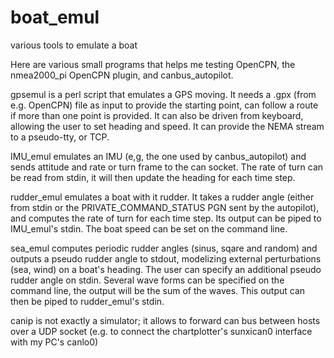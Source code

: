 # boat_emul
various tools to emulate a boat

Here are various small programs that helps me testing OpenCPN,
the nmea2000_pi OpenCPN plugin, and canbus_autopilot.

gpsemul is a perl script that emulates a GPS moving. It needs
a .gpx (from e.g. OpenCPN) file as input to provide the starting
point, can follow a route if more than one point is provided.
It can also be driven from keyboard, allowing the user to set heading
and speed. It can provide the NEMA stream to a pseudo-tty, or TCP.

IMU_emul emulates an IMU (e,g, the one used by canbus_autopilot) and sends
attitude and rate or turn frame to the can socket. The rate of turn can
be read from stdin, it will then update the heading for each time step.

rudder_emul emulates a boat with it rudder. It takes a rudder angle (either
from stdin or the PRIVATE_COMMAND_STATUS PGN sent by the autopilot), and
computes the rate of turn for each time step. Its output can be piped to
IMU_emul's stdin. The boat speed can be set on the command line.

sea_emul computes periodic rudder angles (sinus, sqare and random)
and outputs a pseudo rudder angle to stdout, modelizing external
perturbations (sea, wind) on a boat's heading. The user can specify an
additional pseudo rudder angle on stdin. Several wave forms can be
specified on the command line, the output will be the sum of the
waves. This output can then be piped to rudder_emul's stdin.

canip is not exactly a simulator; it allows to forward can bus between
hosts over a UDP socket (e.g. to connect the chartplotter's sunxican0
interface with my PC's canlo0)
